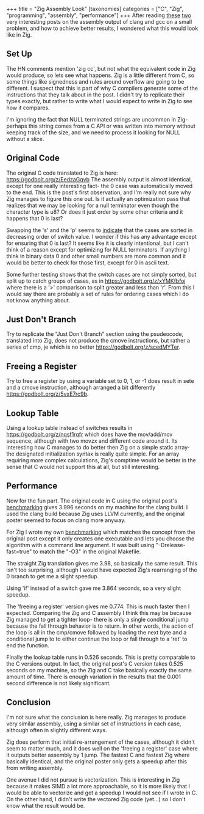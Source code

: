 +++
title = "Zig Assembly Look"
[taxonomies]
categories = ["C", "Zig", "programming", "assembly", "performance"]
+++
After reading [these](https://owen.cafe/posts/six-times-faster-than-c) [two](https://owen.cafe/posts/the-same-speed-as-c) very interesting posts
on the assembly output of clang and gcc on a small problem, and how to achieve
better results, I wondered what this would look like in Zig.


## Set Up

The HN comments mention 'zig cc', but not what the equivalent code in Zig would produce,
so lets see what happens. Zig is a little different from C, so some things like signedness
and rules around overflow are going to be different. I suspect that this is part of
why C compilers generate some of the instructions that they talk about in the post.
I didn't try to replicate their types exactly, but rather to write what I would expect
to write in Zig to see how it compares.

I'm ignoring the fact that NULL terminated strings are uncommon in Zig- perhaps
this string comes from a C API or was written into memory without keeping
track of the size, and we need to process it looking for NULL without a slice.


## Original Code

The original C code translated to Zig is here: https://godbolt.org/z/EedzaGqvb
The assembly output is almost identical, except for one really interesting fact-
the 0 case was automatically moved to the end. This is the post's first observation,
and I'm really not sure why Zig manages to figure this one out. Is it actually
an optimization pass that realizes that we may be looking for a null terminator
even though the character type is u8? Or does it just order by some other criteria
and it happens that 0 is last?


Swapping the 's' and the 'p' seems to [indicate](https://godbolt.org/z/Tsoaq3451) that
the cases are sorted in decreasing order of switch value. I wonder if this has any
advantage except for ensuring that 0 is last? It seems like it is clearly intentional,
but I can't think of a reason except for optimizing for NULL terminators. If anything
I think in binary data 0 and other small numbers are more common and it would be
better to check for those first, except for 0 in ascii text.


Some further testing shows that the switch cases are not simply sorted, but split
up to catch groups of cases, as in https://godbolt.org/z/xYMKfbfoj where
there is a '>' comparison to split greater and less than 'r'.
From this I would say there are probably a set of rules for ordering cases which I
do not know anything about.


## Just Don't Branch

Try to replicate the "Just Don't Branch" section using the psudeocode, translated
into Zig, does not produce the cmove instructions, but rather a series of cmp, je
which is no better https://godbolt.org/z/scedMYTer.


## Freeing a Register

Try to free a register by using a variable set to 0, 1, or -1 does result in sete and a cmove instruction,
although arranged a bit differently https://godbolt.org/z/5vxE7rc9b.


## Lookup Table

Using a lookup table instead of switches results in https://godbolt.org/z/nqsf1rqfr which does
have the mov/add/mov sequence, although with two movzx and different code around it.
Its interesting how C manages to do better then Zig on a simple static array- the designated
initialization syntax is really quite simple. For an array requiring more complex calculations,
Zig's comptime would be better in the sense that C would not support this at all, but still interesting.


## Performance

Now for the fun part. The original code in C using the original post's [benchmarking](https://github.com/414owen/blog-code/)
gives 3.996 seconds on my machine for the clang build. I used the clang build because Zig uses
LLVM currently, and the original poster seemed to focus on clang more anyway.

For Zig I wrote my own [benchmarking](https://github.com/nsmryan/zig-c-perf-test) which matches
the concept from the original post except it only creates one executable and lets you choose the algorithm
with a command line argument. It was built using "-Drelease-fast=true" to match the "-O3" in the original Makefile.


The straight Zig translation gives me 3.98, so basically the same result. This isn't too surprising, although I would
have expected Zig's rearranging of the 0 branch to get me a slight speedup.

Using 'if' instead of a switch gave me 3.864 seconds, so a very slight speedup.

The 'freeing a register' version gives me 0.774. This is much faster then I expected. Comparing the Zig and C assembly
I think this may be because Zig managed to get a tighter loop- there is only a single conditional jump because the fall
through behavior is to return. In other words, the action of the loop is all in the cmp/cmove followed by loading the 
next byte and a conditional jump to to either continue the loop or fall through to a 'ret' to end the function.


Finally the lookup table runs in 0.526 seconds. This is pretty comparable to the C versions output. In fact,
the original post's C version takes 0.525 seconds on my machine, so the Zig and C take basically exactly the same amount of time.
There is enough variation in the results that the 0.001 second difference is not likely significant.

## Conclusion

I'm not sure what the conclusion is here really. Zig manages to produce very similar assembly, using a similar set of instructions
in each case, although often in slightly different ways.


Zig does perform that initial re-arrangement of the cases, although it didn't seem to matter much, and it does well on the 'freeing
a register' case where it outputs better assembly by 1 jump. The fastest C and fastest Zig where basically identical,
and the original poster only gets a speedup after this from writing assembly.


One avenue I did not pursue is vectorization. This is interesting in Zig because it makes SIMD a lot more approachable, so it is more
likely that I would be able to vectorize and get a speedup I would not see if I wrote in C. On the other hand, I didn't write the
vectored Zig code (yet...) so I don't know what the result would be.
